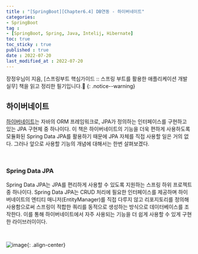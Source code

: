 ```yaml
---
title : "[SpringBoot][Chapter6.4] DB연동 - 하이버네이트"
categories:
- SpringBoot
tag :
- [SpringBoot, Spring, Java, Intelij, Hibernate]
toc: true
toc_sticky : true
published : true
date : 2022-07-20
last_modified_at : 2022-07-20
---
```






장정우님이 지음, [스프링부트 핵심가이드 :: 스프링 부트를 활용한 애플리케이션 개발 실무] 책을 읽고 정리한 필기입니다.📢
{: .notice--warning}



## 하이버네이트

<a href="https://hibernate.org">하이버네이트</a>는 자바의 ORM 프레임워크로, JPA가 정의하는 인터페이스를 구현하고 있는 JPA 구현체 중 하나이다. 이 책은 하이버네이트의 기능을 더욱 편하게 사용하도록 모듈화된 Spring Data JPA를 활용하기 때문에 JPA 자체를 직접 사용할 일은 거의 없다. 그러나 앞으로 사용할 기능의 개념에 대해서는 한번 살펴보겠다.

<br>

### Spring Data JPA

Spring Data JPA는 JPA를 편리하게 사용할 수 있도록 지원하는 스프링 하위 프로젝트 중 하나이다.  Spring Data JPA는 CRUD 처리에 필요한 인터페이스를 제공하며 하이버네이트의 엔티티 매니저(EntityManager)를 직접 다루지 않고 리포지토리를 정의해 사용함으로써 스프링이 적합한 쿼리를 동적으로 생성하는 방식으로 데이터베이스를 조작한다. 이를 통해 하이버네이트에서 자주 사용되는 기능을 더 쉽게 사용할 수 있게 구현한 라이브러이이다.

<br>

![image](https://user-images.githubusercontent.com/13410737/180012513-df18dfce-fdce-46ff-aba8-1cb7fb9e4e79.png){: .align-center}
